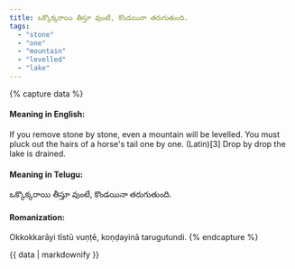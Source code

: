 ```yaml
---
title: ఒక్కొక్కరాయి తీస్తూ వుంటే, కొండయినా తరుగుతుంది.
tags:
  - "stone"
  - "one"
  - "mountain"
  - "levelled"
  - "lake"
---
```


{% capture data %}
#### Meaning in English:
If you remove stone by stone, even a mountain will be levelled.
You must pluck out the hairs of a horse's tail one by one. (Latin)[3]
Drop by drop the lake is drained.

#### Meaning in Telugu:
ఒక్కొక్కరాయి తీస్తూ వుంటే, కొండయినా తరుగుతుంది.

#### Romanization:
Okkokkarāyi tīstū vuṇṭē, koṇḍayinā tarugutundi.
{% endcapture %}

{{ data | markdownify }}

